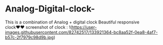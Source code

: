 # Analog-Digital-clock-
This is a combination of Analog + digital clock
Beautiful responsive clock♥️♥️
screenshot of clock : 
!(https://user-images.githubusercontent.com/82742517/133921364-bc8aa52f-0ea8-4af7-b57c-2f7979c98d9b.jpg)

